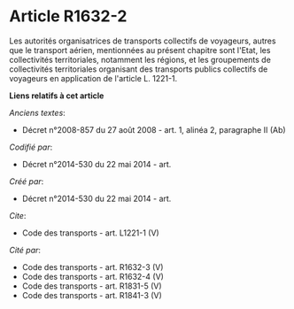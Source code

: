 # Article R1632-2

Les autorités organisatrices de transports collectifs de voyageurs, autres que le transport aérien, mentionnées au présent
chapitre sont l'Etat, les collectivités territoriales, notamment les régions, et les groupements de collectivités
territoriales organisant des transports publics collectifs de voyageurs en application de l'article L. 1221-1.

**Liens relatifs à cet article**

_Anciens textes_:

  - Décret n°2008-857 du 27 août 2008 - art. 1, alinéa 2, paragraphe II (Ab)

_Codifié par_:

  - Décret n°2014-530 du 22 mai 2014 - art.

_Créé par_:

  - Décret n°2014-530 du 22 mai 2014 - art.

_Cite_:

  - Code des transports - art. L1221-1 (V)

_Cité par_:

  - Code des transports - art. R1632-3 (V)
  - Code des transports - art. R1632-4 (V)
  - Code des transports - art. R1831-5 (V)
  - Code des transports - art. R1841-3 (V)
